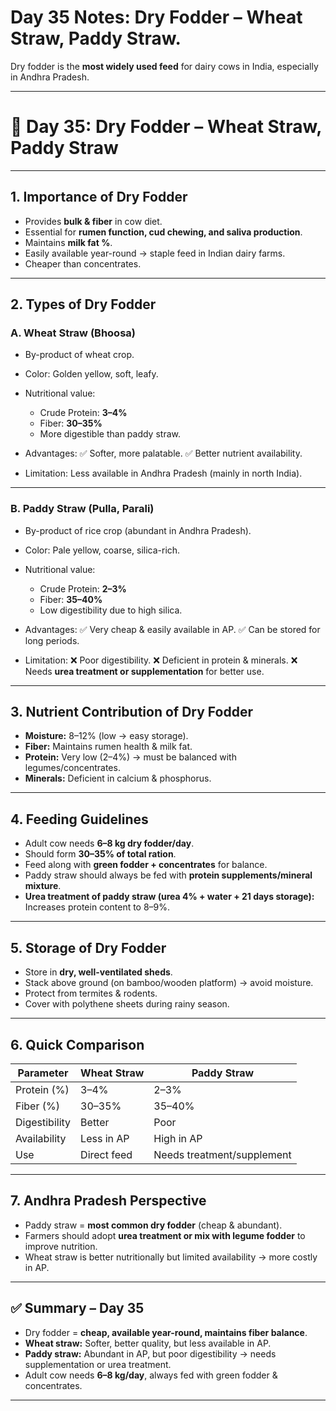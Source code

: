  <h1>Day 35 Notes: Dry Fodder – Wheat Straw, Paddy Straw.</h1>
 
Dry fodder is the **most widely used feed** for dairy cows in India, especially in Andhra Pradesh.

---

# 🐄 Day 35: Dry Fodder – Wheat Straw, Paddy Straw

---

## 1. Importance of Dry Fodder

* Provides **bulk & fiber** in cow diet.
* Essential for **rumen function, cud chewing, and saliva production**.
* Maintains **milk fat %**.
* Easily available year-round → staple feed in Indian dairy farms.
* Cheaper than concentrates.

---

## 2. Types of Dry Fodder

### **A. Wheat Straw (Bhoosa)**

* By-product of wheat crop.
* Color: Golden yellow, soft, leafy.
* Nutritional value:

  * Crude Protein: **3–4%**
  * Fiber: **30–35%**
  * More digestible than paddy straw.
* Advantages:
  ✅ Softer, more palatable.
  ✅ Better nutrient availability.
* Limitation: Less available in Andhra Pradesh (mainly in north India).

---

### **B. Paddy Straw (Pulla, Parali)**

* By-product of rice crop (abundant in Andhra Pradesh).
* Color: Pale yellow, coarse, silica-rich.
* Nutritional value:

  * Crude Protein: **2–3%**
  * Fiber: **35–40%**
  * Low digestibility due to high silica.
* Advantages:
  ✅ Very cheap & easily available in AP.
  ✅ Can be stored for long periods.
* Limitation:
  ❌ Poor digestibility.
  ❌ Deficient in protein & minerals.
  ❌ Needs **urea treatment or supplementation** for better use.

---

## 3. Nutrient Contribution of Dry Fodder

* **Moisture:** 8–12% (low → easy storage).
* **Fiber:** Maintains rumen health & milk fat.
* **Protein:** Very low (2–4%) → must be balanced with legumes/concentrates.
* **Minerals:** Deficient in calcium & phosphorus.

---

## 4. Feeding Guidelines

* Adult cow needs **6–8 kg dry fodder/day**.
* Should form **30–35% of total ration**.
* Feed along with **green fodder + concentrates** for balance.
* Paddy straw should always be fed with **protein supplements/mineral mixture**.
* **Urea treatment of paddy straw (urea 4% + water + 21 days storage):** Increases protein content to 8–9%.

---

## 5. Storage of Dry Fodder

* Store in **dry, well-ventilated sheds**.
* Stack above ground (on bamboo/wooden platform) → avoid moisture.
* Protect from termites & rodents.
* Cover with polythene sheets during rainy season.

---

## 6. Quick Comparison

| Parameter     | Wheat Straw | Paddy Straw                |
| ------------- | ----------- | -------------------------- |
| Protein (%)   | 3–4%        | 2–3%                       |
| Fiber (%)     | 30–35%      | 35–40%                     |
| Digestibility | Better      | Poor                       |
| Availability  | Less in AP  | High in AP                 |
| Use           | Direct feed | Needs treatment/supplement |

---

## 7. Andhra Pradesh Perspective

* Paddy straw = **most common dry fodder** (cheap & abundant).
* Farmers should adopt **urea treatment or mix with legume fodder** to improve nutrition.
* Wheat straw is better nutritionally but limited availability → more costly in AP.

---

## ✅ Summary – Day 35

* Dry fodder = **cheap, available year-round, maintains fiber balance**.
* **Wheat straw:** Softer, better quality, but less available in AP.
* **Paddy straw:** Abundant in AP, but poor digestibility → needs supplementation or urea treatment.
* Adult cow needs **6–8 kg/day**, always fed with green fodder & concentrates.

---

